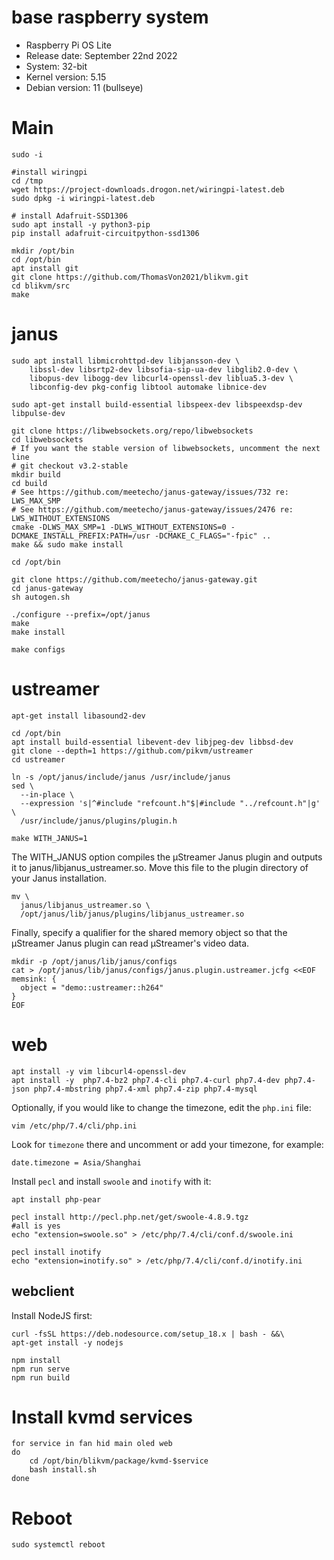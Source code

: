 # base raspberry system
- Raspberry Pi OS Lite
- Release date: September 22nd 2022
- System: 32-bit
- Kernel version: 5.15
- Debian version: 11 (bullseye)

# Main
```
sudo -i

#install wiringpi
cd /tmp
wget https://project-downloads.drogon.net/wiringpi-latest.deb
sudo dpkg -i wiringpi-latest.deb

# install Adafruit-SSD1306
sudo apt install -y python3-pip
pip install adafruit-circuitpython-ssd1306

mkdir /opt/bin
cd /opt/bin
apt install git
git clone https://github.com/ThomasVon2021/blikvm.git
cd blikvm/src
make
```


# janus
```
sudo apt install libmicrohttpd-dev libjansson-dev \
    libssl-dev libsrtp2-dev libsofia-sip-ua-dev libglib2.0-dev \
    libopus-dev libogg-dev libcurl4-openssl-dev liblua5.3-dev \
    libconfig-dev pkg-config libtool automake libnice-dev

sudo apt-get install build-essential libspeex-dev libspeexdsp-dev libpulse-dev

git clone https://libwebsockets.org/repo/libwebsockets
cd libwebsockets
# If you want the stable version of libwebsockets, uncomment the next line
# git checkout v3.2-stable
mkdir build
cd build
# See https://github.com/meetecho/janus-gateway/issues/732 re: LWS_MAX_SMP
# See https://github.com/meetecho/janus-gateway/issues/2476 re: LWS_WITHOUT_EXTENSIONS
cmake -DLWS_MAX_SMP=1 -DLWS_WITHOUT_EXTENSIONS=0 -DCMAKE_INSTALL_PREFIX:PATH=/usr -DCMAKE_C_FLAGS="-fpic" ..
make && sudo make install

cd /opt/bin

git clone https://github.com/meetecho/janus-gateway.git
cd janus-gateway
sh autogen.sh

./configure --prefix=/opt/janus
make
make install

make configs
```

# ustreamer
```
apt-get install libasound2-dev
```

```
cd /opt/bin
apt install build-essential libevent-dev libjpeg-dev libbsd-dev
git clone --depth=1 https://github.com/pikvm/ustreamer
cd ustreamer

ln -s /opt/janus/include/janus /usr/include/janus
sed \
  --in-place \
  --expression 's|^#include "refcount.h"$|#include "../refcount.h"|g' \
  /usr/include/janus/plugins/plugin.h

make WITH_JANUS=1
```

The WITH\_JANUS option compiles the µStreamer Janus plugin and outputs it to janus/libjanus\_ustreamer.so. Move this file to the plugin directory of your Janus installation.

```
mv \
  janus/libjanus_ustreamer.so \
  /opt/janus/lib/janus/plugins/libjanus_ustreamer.so
```

Finally, specify a qualifier for the shared memory object so that the µStreamer Janus plugin can read µStreamer's video data.

```
mkdir -p /opt/janus/lib/janus/configs
cat > /opt/janus/lib/janus/configs/janus.plugin.ustreamer.jcfg <<EOF
memsink: {
  object = "demo::ustreamer::h264"
}
EOF
```

# web

```
apt install -y vim libcurl4-openssl-dev
apt install -y  php7.4-bz2 php7.4-cli php7.4-curl php7.4-dev php7.4-json php7.4-mbstring php7.4-xml php7.4-zip php7.4-mysql
```

Optionally, if you would like to change the timezone, edit the `php.ini` file:

```
vim /etc/php/7.4/cli/php.ini
```

Look for `timezone` there and uncomment or add your timezone, for example:
```
date.timezone = Asia/Shanghai
```

Install `pecl` and install `swoole` and `inotify` with it:

```
apt install php-pear

pecl install http://pecl.php.net/get/swoole-4.8.9.tgz
#all is yes
echo "extension=swoole.so" > /etc/php/7.4/cli/conf.d/swoole.ini

pecl install inotify
echo "extension=inotify.so" > /etc/php/7.4/cli/conf.d/inotify.ini
```

## webclient

Install NodeJS first:
```
curl -fsSL https://deb.nodesource.com/setup_18.x | bash - &&\
apt-get install -y nodejs
```

```
npm install
npm run serve
npm run build
```

# Install kvmd services

```
for service in fan hid main oled web
do
    cd /opt/bin/blikvm/package/kvmd-$service
    bash install.sh
done
```

# Reboot

```
sudo systemctl reboot
```
